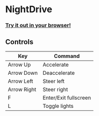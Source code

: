 # NightDrive

### [Try it out in your browser!](https://nightdrive.leya.codes)

## Controls
| Key         | Command               |
|-------------|-----------------------|
| Arrow Up    | Accelerate            |
| Arrow Down  | Deaccelerate          |
| Arrow Left  | Steer left            |
| Arrow Right | Steer right           |
| F           | Enter/Exit fullscreen |
| L           | Toggle lights         |
